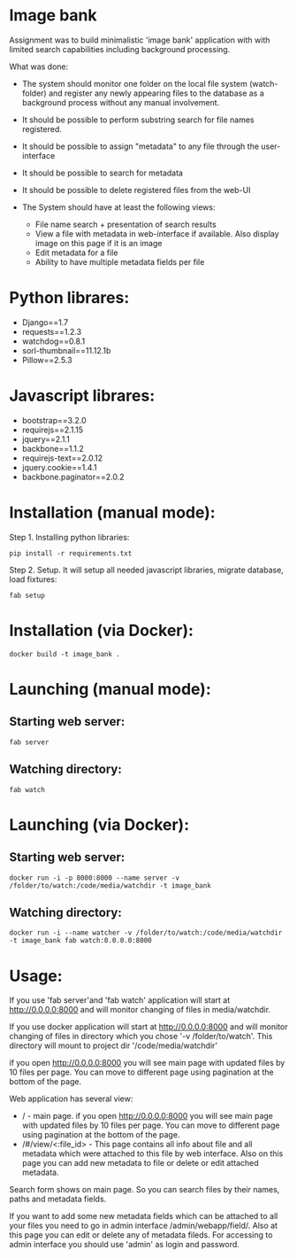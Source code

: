 Image bank
==========

Assignment was to build minimalistic 'image bank' application with with limited search capabilities including background processing.

What was done:

- The system should monitor one folder on the local file system (watch-folder) and register any newly appearing files to the database as a background process without any manual involvement.
- It should be possible to perform substring search for file names registered.
- It should be possible to assign "metadata" to any file through the user-interface
- It should be possible to search for metadata
- It should be possible to delete registered files from the web-UI
- The System should have at least the following views:

  - File name search + presentation of search results
  - View a file with metadata in web-interface if available. Also display image on this page if it is an image
  - Edit metadata for a file
  - Ability to have multiple metadata fields per file


Python librares:
================
- Django==1.7
- requests==1.2.3
- watchdog==0.8.1
- sorl-thumbnail==11.12.1b
- Pillow==2.5.3

Javascript librares:
====================
- bootstrap==3.2.0
- requirejs==2.1.15
- jquery==2.1.1
- backbone==1.1.2
- requirejs-text==2.0.12
- jquery.cookie==1.4.1
- backbone.paginator==2.0.2


Installation (manual mode):
===========================

Step 1. Installing python libraries:

    pip install -r requirements.txt

Step 2. Setup. It will setup all needed javascript libraries, migrate database, load fixtures:

    fab setup


Installation (via Docker):
==========================

    docker build -t image_bank .

Launching (manual mode):
========================

Starting web server:
--------------------

    fab server


Watching directory:
-------------------

    fab watch


Launching (via Docker):
========================

Starting web server:
--------------------

    docker run -i -p 8000:8000 --name server -v /folder/to/watch:/code/media/watchdir -t image_bank


Watching directory:
-------------------

    docker run -i --name watcher -v /folder/to/watch:/code/media/watchdir -t image_bank fab watch:0.0.0.0:8000


Usage:
======
If you use 'fab server'and 'fab watch' application will start at http://0.0.0.0:8000 and will monitor changing of files in media/watchdir.

If you use docker application will start at http://0.0.0.0:8000 and will monitor changing of files in directory which you chose '-v /folder/to/watch'. This directory will mount to project dir '/code/media/watchdir'

if you open http://0.0.0.0:8000 you will see main page with updated files by 10 files per page. You can move to different page using pagination at the bottom of the page.

Web application has several view:
  - / - main page. if you open http://0.0.0.0:8000 you will see main page with updated files by 10 files per page. You can move to different page using pagination at the bottom of the page.
  - /#/view/<:file_id> - This page contains all info about file and all metadata which were attached to this file by web interface. Also on this page you can add new metadata to file or delete or edit attached metadata.

Search form shows on main page. So you can search files by their names, paths and metadata fields.

If you want to add some new metadata fields which can be attached to all your files you need to go in admin interface /admin/webapp/field/. Also at this page you can edit or delete any of metadata fileds. For accessing to admin interface you should use 'admin' as login and password.

